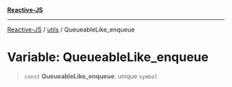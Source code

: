 [**Reactive-JS**](../../README.md)

***

[Reactive-JS](../../README.md) / [utils](../README.md) / QueueableLike\_enqueue

# Variable: QueueableLike\_enqueue

> `const` **QueueableLike\_enqueue**: unique `symbol`
